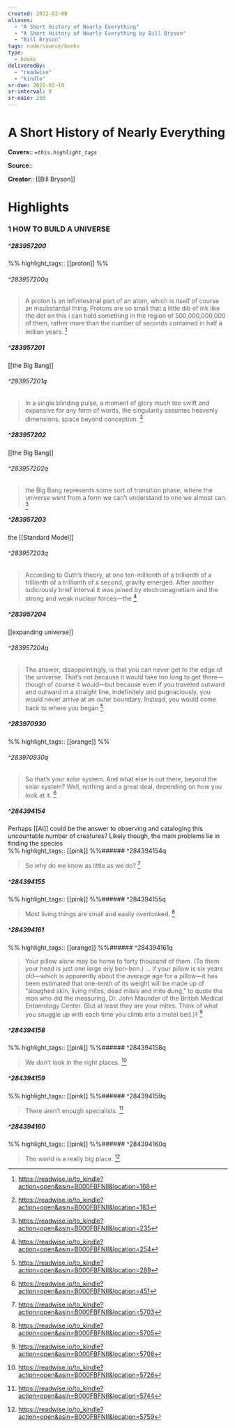 ```yaml
---
created: 2022-02-08
aliases:
  - "A Short History of Nearly Everything"
  - "A Short History of Nearly Everything by Bill Bryson"
  - "Bill Bryson"
tags: node/source/books
type: 
  - books
deliveredBy: 
  - "readwise"
  - "kindle"
sr-due: 2022-02-18
sr-interval: 8
sr-ease: 250
---
```


# A Short History of Nearly Everything

**Covers**:: 
*`=this.highlight_tags`*

**Source**:: 

**Creator**:: [[Bill Bryson]]

# Highlights

### 1 HOW TO BUILD A UNIVERSE

##### ^283957200

  
%%
highlight_tags:: [[proton]]
%%

###### ^283957200q

> A proton is an infinitesimal part of an atom, which is itself of course an insubstantial thing. Protons are so small that a little dib of ink like the dot on this i can hold something in the region of 500,000,000,000 of them, rather more than the number of seconds contained in half a million years. 
  [^1]

[^1]: https://readwise.io/to_kindle?action=open&asin=B000FBFNII&location=168

##### ^283957201

[[the Big Bang]]  

###### ^283957201q

> In a single blinding pulse, a moment of glory much too swift and expansive for any form of words, the singularity assumes heavenly dimensions, space beyond conception. 
  [^2]

[^2]: https://readwise.io/to_kindle?action=open&asin=B000FBFNII&location=183

##### ^283957202

[[the Big Bang]]  

###### ^283957202q

> the Big Bang represents some sort of transition phase, where the universe went from a form we can’t understand to one we almost can. 
  [^3]

[^3]: https://readwise.io/to_kindle?action=open&asin=B000FBFNII&location=235

##### ^283957203

the [[Standard Model]]  

###### ^283957203q

> According to Guth’s theory, at one ten-millionth of a trillionth of a trillionth of a trillionth of a second, gravity emerged. After another ludicrously brief interval it was joined by electromagnetism and the strong and weak nuclear forces—the 
  [^4]

[^4]: https://readwise.io/to_kindle?action=open&asin=B000FBFNII&location=254

##### ^283957204

[[expanding universe]]  

###### ^283957204q

> The answer, disappointingly, is that you can never get to the edge of the universe. That’s not because it would take too long to get there—though of course it would—but because even if you traveled outward and outward in a straight line, indefinitely and pugnaciously, you would never arrive at an outer boundary. Instead, you would come back to where you began 
  [^5]

[^5]: https://readwise.io/to_kindle?action=open&asin=B000FBFNII&location=289

##### ^283970930

  
%%
highlight_tags:: [[orange]]
%%

###### ^283970930q

> So that’s your solar system. And what else is out there, beyond the solar system? Well, nothing and a great deal, depending on how you look at it. 
  [^6]

[^6]: https://readwise.io/to_kindle?action=open&asin=B000FBFNII&location=451

##### ^284394154

Perhaps [[AI]] could be the answer to observing and cataloging this uncountable number of creatures? Likely though, the main problems lie in finding the species  
%%
highlight_tags:: [[pink]]
%%###### ^284394154q
> So why do we know as little as we do? 
  [^7]

[^7]: https://readwise.io/to_kindle?action=open&asin=B000FBFNII&location=5703

##### ^284394155

  
%%
highlight_tags:: [[pink]]
%%###### ^284394155q
> Most living things are small and easily overlooked. 
  [^8]

[^8]: https://readwise.io/to_kindle?action=open&asin=B000FBFNII&location=5705

##### ^284394161

  
%%
highlight_tags:: [[orange]]
%%###### ^284394161q
> Your pillow alone may be home to forty thousand of them. (To them your head is just one large oily bon-bon.) ... if your pillow is six years old—which is apparently about the average age for a pillow—it has been estimated that one-tenth of its weight will be made up of “sloughed skin, living mites, dead mites and mite dung,” to quote the man who did the measuring, Dr. John Maunder of the British Medical Entomology Center. (But at least they are your mites. Think of what you snuggle up with each time you climb into a motel bed.)‡ 
  [^9]

[^9]: https://readwise.io/to_kindle?action=open&asin=B000FBFNII&location=5708

##### ^284394158

  
%%
highlight_tags:: [[pink]]
%%###### ^284394158q
> We don’t look in the right places. 
  [^10]

[^10]: https://readwise.io/to_kindle?action=open&asin=B000FBFNII&location=5726

##### ^284394159

  
%%
highlight_tags:: [[pink]]
%%###### ^284394159q
> There aren’t enough specialists. 
  [^11]

[^11]: https://readwise.io/to_kindle?action=open&asin=B000FBFNII&location=5744

##### ^284394160

  
%%
highlight_tags:: [[pink]]
%%###### ^284394160q
> The world is a really big place. 
  [^12]

[^12]: https://readwise.io/to_kindle?action=open&asin=B000FBFNII&location=5759
